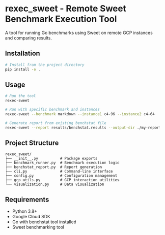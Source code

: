 # rexec_sweet - Remote Sweet Benchmark Execution Tool

A tool for running Go benchmarks using Sweet on remote GCP instances and comparing results.

## Installation

```bash
# Install from the project directory
pip install -e .
```

## Usage

```bash
# Run the tool
rexec-sweet

# Run with specific benchmark and instances
rexec-sweet --benchmark markdown --instance1 c4-96 --instance2 c4-64

# Generate report from existing benchstat file
rexec-sweet --report results/benchstat.results --output-dir ./my-report
```

## Project Structure

```
rexec_sweet/
├── __init__.py          # Package exports
├── benchmark_runner.py  # Benchmark execution logic
├── benchstat_report.py  # Report generation
├── cli.py               # Command-line interface
├── config.py            # Configuration management
├── gcp_utils.py         # GCP interaction utilities
└── visualization.py     # Data visualization
```

## Requirements

- Python 3.8+
- Google Cloud SDK
- Go with benchstat tool installed
- Sweet benchmarking tool